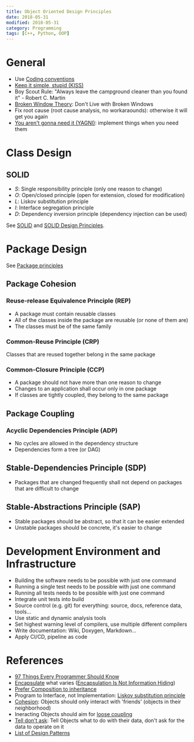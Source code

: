 ```yaml
---
title: Object Oriented Design Principles
date: 2018-05-31
modified: 2018-05-31
category: Programming
tags: [C++, Python, OOP]
---
```



# General

- Use [Coding conventions](https://en.wikipedia.org/wiki/Coding_conventions)
- [Keep it simple, stupid (KISS)](https://en.wikipedia.org/wiki/KISS_principle)
- Boy Scout Rule: "Always leave the campground cleaner than you found it" - Robert C. Martin
- [Broken Window Theory](https://pragprog.com/the-pragmatic-programmer/extracts/software-entropy): Don't Live with Broken Windows
- Fix root cause (root cause analysis, no workaraounds): otherwise it will get you again
- [You aren't gonna need it (YAGNI)](https://en.wikipedia.org/wiki/You_aren%27t_gonna_need_it): implement things when you need them


# Class Design

## SOLID

- *S*: Single responsibility principle (only one reason to change)
- *O*: Open/closed principle (open for extension, closed for modification)
- *L*: Liskov substitution principle
- *I*: Interface segregation principle
- *D*: Dependency inversion principle (dependency injection can be used)

See [SOLID](https://en.wikipedia.org/wiki/SOLID) and [SOLID Design Principles](/blog/solid).


# Package Design

See [Package principles](https://en.wikipedia.org/wiki/Package_principles)

## Package Cohesion

### Reuse-release Equivalence Principle (REP)

- A package must contain reusable classes
- All of the classes inside the package are reusable (or none of them are)
- The classes must be of the same family

### Common-Reuse Principle (CRP)

Classes that are reused together belong in the same package

### Common-Closure Principle (CCP)
    
- A package should not have more than one reason to change
- Changes to an application shall occur only in one package
- If classes are tightly coupled, they belong to the same package


## Package Coupling

### Acyclic Dependencies Principle (ADP)

- No cycles are allowed in the dependency structure
- Dependencies form a tree (or DAG)

## Stable-Dependencies Principle (SDP)

- Packages that are changed frequently shall not depend on packages that are difficult to change

## Stable-Abstractions Principle (SAP)

- Stable packages should be abstract, so that it can be easier extended
- Unstable packages should be concrete, it's easier to change


# Development Environment and Infrastructure

- Building the software needs to be possible with just one command
- Running a single test needs to be possible with just one command
- Running all tests needs to be possible with just one command
- Integrate unit tests into build
- Source control (e.g. git) for everything: source, docs, reference data, tools...
- Use static and dynamic analysis tools
- Set highest warning level of compilers, use multiple different compilers
- Write documentation: Wiki, Doxygen, Markdown...
- Apply CI/CD, pipeline as code


# References

- [97 Things Every Programmer Should Know](https://97-things-every-x-should-know.gitbooks.io/97-things-every-programmer-should-know/content/en/index.html)
- [Encapsulate](https://en.wikipedia.org/wiki/Encapsulation_%28computer_programming%29) what varies ([Encapsulation Is Not Information Hiding](http://c2.com/cgi/wiki?EncapsulationIsNotInformationHiding))
- [Prefer Composition to inheritance](https://en.wikipedia.org/wiki/Composition_over_inheritance)
- Program to Interface, not Implementation: [Liskov substitution principle](https://en.wikipedia.org/wiki/Liskov_substitution_principle)
- [Cohesion](https://en.wikipedia.org/wiki/Cohesion_%28computer_science%29): Objects should only interact with 'friends' (objects in their neighborhood)
- Ineracting Objects should aim for [loose coupling](https://en.wikipedia.org/wiki/Loose_coupling)
- [Tell don't ask](http://martinfowler.com/bliki/TellDontAsk.html): Tell Objects what to do with their data, don't ask for the data to operate on it
- [List of Design Patterns](/blog/design_patterns)

